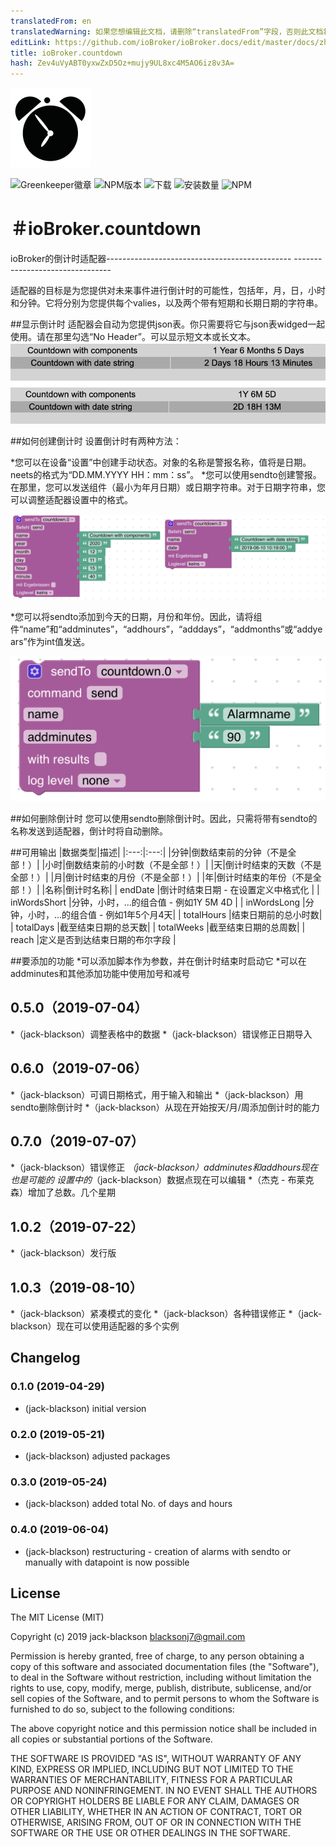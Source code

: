 ```yaml
---
translatedFrom: en
translatedWarning: 如果您想编辑此文档，请删除“translatedFrom”字段，否则此文档将再次自动翻译
editLink: https://github.com/ioBroker/ioBroker.docs/edit/master/docs/zh-cn/adapterref/iobroker.countdown/README.md
title: ioBroker.countdown
hash: Zev4uVyABT0yxwZxD5Oz+mujy9UL8xc4M5AO6iz8v3A=
---
```

![商标](../../../en/adapterref/iobroker.countdown/admin/countdown.png)

![Greenkeeper徽章](https://badges.greenkeeper.io/jack-blackson/ioBroker.countdown.svg)
![NPM版本](http://img.shields.io/npm/v/iobroker.countdown.svg)
![下载](https://img.shields.io/npm/dm/iobroker.countdown.svg)
![安装数量](http://iobroker.live/badges/countdown-stable.svg)
![NPM](https://nodei.co/npm/iobroker.countdown.png?downloads=true)

＃ioBroker.countdown
=================

ioBroker的倒计时适配器---------------------------------------------- --------------------------------

适配器的目标是为您提供对未来事件进行倒计时的可能性，包括年，月，日，小时和分钟。它将分别为您提供每个valies，以及两个带有短期和长期日期的字符串。

##显示倒计时
适配器会自动为您提供json表。你只需要将它与json表widged一起使用。请在那里勾选“No Header”。可以显示短文本或长文本。
![商标](../../../en/adapterref/iobroker.countdown/admin/countdown_json.png)

##如何创建倒计时
设置倒计时有两种方法：

*您可以在设备“设置”中创建手动状态。对象的名称是警报名称，值将是日期。 neets的格式为“DD.MM.YYYY HH：mm：ss”。
*您可以使用sendto创建警报。在那里，您可以发送组件（最小为年月日期）或日期字符串。对于日期字符串，您可以调整适配器设置中的格式。

![商标](../../../en/adapterref/iobroker.countdown/admin/countdown_blocky.png)

*您可以将sendto添加到今天的日期，月份和年份。因此，请将组件“name”和“addminutes”，“addhours”，“adddays”，“addmonths”或“addyears”作为int值发送。

![商标](../../../en/adapterref/iobroker.countdown/admin/countdown_blocky_add.png)

##如何删除倒计时
您可以使用sendto删除倒计时。因此，只需将带有sendto的名称发送到适配器，倒计时将自动删除。

##可用输出
|数据类型|描述|
|:---:|:---:|
|分钟|倒数结束前的分钟（不是全部！）|
|小时|倒数结束前的小时数（不是全部！）|
|天|倒计时结束的天数（不是全部！）|
|月|倒计时结束的月份（不是全部！）|
|年|倒计时结束的年份（不是全部！）|
|名称|倒计时名称|
| endDate |倒计时结束日期 - 在设置定义中格式化 |
| inWordsShort |分钟，小时，...的组合值 - 例如1Y 5M 4D |
| inWordsLong |分钟，小时，...的组合值 - 例如1年5个月4天|
| totalHours |结束日期前的总小时数|
| totalDays |截至结束日期的总天数|
| totalWeeks |截至结束日期的总周数|
| reach |定义是否到达结束日期的布尔字段 |

##要添加的功能
*可以添加脚本作为参数，并在倒计时结束时启动它
*可以在addminutes和其他添加功能中使用加号和减号

## 0.5.0（2019-07-04）
*（jack-blackson）调整表格中的数据
*（jack-blackson）错误修正日期导入

## 0.6.0（2019-07-06）
*（jack-blackson）可调日期格式，用于输入和输出
*（jack-blackson）用sendto删除倒计时
*（jack-blackson）从现在开始按天/月/周添加倒计时的能力

## 0.7.0（2019-07-07）
*（jack-blackson）错误修正
*（jack-blackson）addminutes和addhours现在也是可能的
设置中的*（jack-blackson）数据点现在可以编辑
*（杰克 - 布莱克森）增加了总数。几个星期

## 1.0.2（2019-07-22）
*（jack-blackson）发行版

## 1.0.3（2019-08-10）
*（jack-blackson）紧凑模式的变化
*（jack-blackson）各种错误修正
*（jack-blackson）现在可以使用适配器的多个实例

## Changelog
### 0.1.0 (2019-04-29)
* (jack-blackson) initial version

### 0.2.0 (2019-05-21)
* (jack-blackson) adjusted packages

### 0.3.0 (2019-05-24)
* (jack-blackson) added total No. of days and hours

### 0.4.0 (2019-06-04)
* (jack-blackson) restructuring - creation of alarms with sendto or manually with datapoint is now possible

## License
The MIT License (MIT)

Copyright (c) 2019 jack-blackson <blacksonj7@gmail.com>

Permission is hereby granted, free of charge, to any person obtaining a copy
of this software and associated documentation files (the "Software"), to deal
in the Software without restriction, including without limitation the rights
to use, copy, modify, merge, publish, distribute, sublicense, and/or sell
copies of the Software, and to permit persons to whom the Software is
furnished to do so, subject to the following conditions:

The above copyright notice and this permission notice shall be included in
all copies or substantial portions of the Software.

THE SOFTWARE IS PROVIDED "AS IS", WITHOUT WARRANTY OF ANY KIND, EXPRESS OR
IMPLIED, INCLUDING BUT NOT LIMITED TO THE WARRANTIES OF MERCHANTABILITY,
FITNESS FOR A PARTICULAR PURPOSE AND NONINFRINGEMENT. IN NO EVENT SHALL THE
AUTHORS OR COPYRIGHT HOLDERS BE LIABLE FOR ANY CLAIM, DAMAGES OR OTHER
LIABILITY, WHETHER IN AN ACTION OF CONTRACT, TORT OR OTHERWISE, ARISING FROM,
OUT OF OR IN CONNECTION WITH THE SOFTWARE OR THE USE OR OTHER DEALINGS IN
THE SOFTWARE.